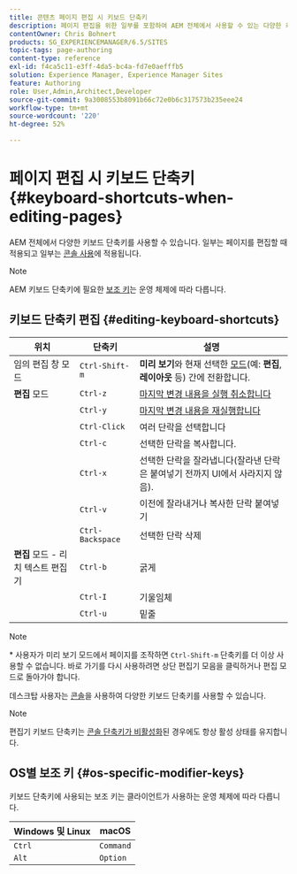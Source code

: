 ```yaml
---
title: 콘텐츠 페이지 편집 시 키보드 단축키
description: 페이지 편집을 위한 일부를 포함하여 AEM 전체에서 사용할 수 있는 다양한 키보드 단축키
contentOwner: Chris Bohnert
products: SG_EXPERIENCEMANAGER/6.5/SITES
topic-tags: page-authoring
content-type: reference
exl-id: f4ca5c11-e3ff-4da5-bc4a-fd7e0aefffb5
solution: Experience Manager, Experience Manager Sites
feature: Authoring
role: User,Admin,Architect,Developer
source-git-commit: 9a3008553b8091b66c72e0b6c317573b235eee24
workflow-type: tm+mt
source-wordcount: '220'
ht-degree: 52%

---
```


# 페이지 편집 시 키보드 단축키{#keyboard-shortcuts-when-editing-pages}

AEM 전체에서 다양한 키보드 단축키를 사용할 수 있습니다. 일부는 페이지를 편집할 때 적용되고 일부는 [콘솔 사용](/help/sites-authoring/keyboard-shortcuts.md)에 적용됩니다.

>[!NOTE]
>
>AEM 키보드 단축키에 필요한 [보조 키](/help/sites-authoring/page-authoring-keyboard-shortcuts.md#os-specific-modifier-keys)는 운영 체제에 따라 다릅니다.

## 키보드 단축키 편집 {#editing-keyboard-shortcuts}

| 위치 | 단축키 | 설명 |
|---|---|---|
| 임의 편집 창 모드 | `Ctrl-Shift-m` | **미리 보기**&#x200B;와 현재 선택한 [모드](/help/sites-authoring/author-environment-tools.md#page-modes)</a>(예: **편집**, **레이아웃** 등) 간에 전환합니다. |
| **편집** 모드 | `Ctrl-z` | [마지막 변경 내용을 실행 취소합니다](/help/sites-authoring/editing-content.md#undoing-and-redoing-page-edits) |
|  | `Ctrl-y` | [마지막 변경 내용을 재실행합니다](/help/sites-authoring/editing-content.md#undoing-and-redoing-page-edits) |
|  | `Ctrl-Click` | 여러 단락을 선택합니다 |
|  | `Ctrl-c` | 선택한 단락을 복사합니다. |
|  | `Ctrl-x` | 선택한 단락을 잘라냅니다(잘라낸 단락은 붙여넣기 전까지 UI에서 사라지지 않음). |
|  | `Ctrl-v` | 이전에 잘라내거나 복사한 단락 붙여넣기 |
|  | `Ctrl-Backspace` | 선택한 단락 삭제 |
| **편집** 모드 - 리치 텍스트 편집기 | `Ctrl-b` | 굵게 |
|  | `Ctrl-I` | 기울임체 |
|  | `Ctrl-u` | 밑줄 |

>[!NOTE]
>
>&ast; 사용자가 미리 보기 모드에서 페이지를 조작하면 `Ctrl-Shift-m` 단축키를 더 이상 사용할 수 없습니다. 바로 가기를 다시 사용하려면 상단 편집기 모음을 클릭하거나 편집 모드로 돌아가야 합니다.

데스크탑 사용자는 [콘솔](/help/sites-authoring/keyboard-shortcuts.md)을 사용하여 다양한 키보드 단축키를 사용할 수 있습니다.

>[!NOTE]
>
>편집기 키보드 단축키는 [콘솔 단축키가 비활성화](/help/sites-authoring/keyboard-shortcuts.md#deactivating-keyboard-shortcuts)된 경우에도 항상 활성 상태를 유지합니다.

## OS별 보조 키 {#os-specific-modifier-keys}

키보드 단축키에 사용되는 보조 키는 클라이언트가 사용하는 운영 체제에 따라 다릅니다.

| Windows 및 Linux | macOS |
|---|---|
| `Ctrl` | `Command` |
| `Alt` | `Option` |
